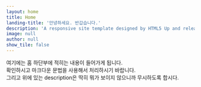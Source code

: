 ```yaml
---
layout: home
title: Home
landing-title: '안녕하세요. 반갑습니다.'
description: 'A responsive site template designed by HTML5 Up and released under the Creative Commons.'
image: null
author: null
show_tile: false
---
```


여기에는 홈 하단부에 적히는 내용이 들어가게 됩니다.<br/>
확인하시고 마크다운 문법을 사용해서 처리하시기 바랍니다.<br/>
그리고 위에 있는 description은 딱히 뭐가 보이지 않으니까 무시하도록 합시다.
